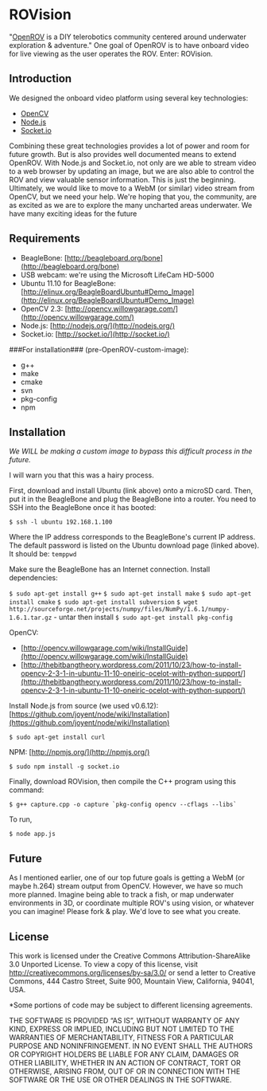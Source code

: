ROVision
========

"[OpenROV](http://openrov.com/) is a DIY telerobotics community centered around underwater exploration & adventure."  One goal of OpenROV is to have onboard video for live viewing as the user operates the ROV.  Enter: ROVision.

Introduction
------------

We designed the onboard video platform using several key technologies: 

- [OpenCV](http://opencv.willowgarage.com/)
- [Node.js](http://nodejs.org/)
- [Socket.io](http://socket.io/)

Combining these great technologies provides a lot of power and room for future growth.  But is also provides well documented means to extend OpenROV.  With Node.js and Socket.io, not only are we able to stream video to a web browser by updating an image, but we are also able to control the ROV and view valuable sensor information.  This is just the beginning.  Ultimately, we would like to move to a WebM (or similar) video stream from OpenCV, but we need your help.  We're hoping that you, the community, are as excited as we are to explore the many uncharted areas underwater.  We have many exciting ideas for the future


Requirements
------------
- BeagleBone: [http://beagleboard.org/bone](http://beagleboard.org/bone)
- USB webcam:  we're using the Microsoft LifeCam HD-5000
- Ubuntu 11.10 for BeagleBone:  [http://elinux.org/BeagleBoardUbuntu#Demo_Image](http://elinux.org/BeagleBoardUbuntu#Demo_Image)
- OpenCV 2.3:  [http://opencv.willowgarage.com/](http://opencv.willowgarage.com/)
- Node.js:  [http://nodejs.org/](http://nodejs.org/)
- Socket.io:  [http://socket.io/](http://socket.io/)

###For installation### (pre-OpenROV-custom-image):

- g++
- make
- cmake
- svn
- pkg-config
- npm


Installation
------------

*We WILL be making a custom image to bypass this difficult process in the future.*

I will warn you that this was a hairy process.  

First, download and install Ubuntu (link above) onto a microSD card.  Then, put it in the BeagleBone and plug the BeagleBone into a router.  You need to SSH into the BeagleBone once it has booted:

    $ ssh -l ubuntu 192.168.1.100

Where the IP address corresponds to the BeagleBone's current IP address.  The default password is listed on the Ubuntu download page (linked above).  It should be:  `temppwd`

Make sure the BeagleBone has an Internet connection.  Install dependencies:

`$ sudo apt-get install g++`
`$ sudo apt-get install make`
`$ sudo apt-get install cmake`
`$ sudo apt-get install subversion`
`$ wget http://sourceforge.net/projects/numpy/files/NumPy/1.6.1/numpy-1.6.1.tar.gz` - untar then install
`$ sudo apt-get install pkg-config`

OpenCV:
- [http://opencv.willowgarage.com/wiki/InstallGuide](http://opencv.willowgarage.com/wiki/InstallGuide)
- [http://thebitbangtheory.wordpress.com/2011/10/23/how-to-install-opencv-2-3-1-in-ubuntu-11-10-oneiric-ocelot-with-python-support/](http://thebitbangtheory.wordpress.com/2011/10/23/how-to-install-opencv-2-3-1-in-ubuntu-11-10-oneiric-ocelot-with-python-support/)

Install Node.js from source (we used v0.6.12):
[https://github.com/joyent/node/wiki/Installation](https://github.com/joyent/node/wiki/Installation)

`$ sudo apt-get install curl`

NPM:  [http://npmjs.org/](http://npmjs.org/)

`$ sudo npm install -g socket.io`

Finally, download ROVision, then compile the C++ program using this command:

    $ g++ capture.cpp -o capture `pkg-config opencv --cflags --libs`

To run,

    $ node app.js



Future
------

As I mentioned earlier, one of our top future goals is getting a WebM (or maybe h.264) stream output from OpenCV.  However, we have so much more planned.  Imagine being able to track a fish, or map underwater environments in 3D, or coordinate multiple ROV's using vision, or whatever you can imagine!  Please fork & play.  We'd love to see what you create.


License
-------

This work is licensed under the Creative Commons Attribution-ShareAlike 3.0 Unported License. To view a copy of this license, visit <http://creativecommons.org/licenses/by-sa/3.0/> or send a letter to Creative Commons, 444 Castro Street, Suite 900, Mountain View, California, 94041, USA.

*Some portions of code may be subject to different licensing agreements.

THE SOFTWARE IS PROVIDED “AS IS”, WITHOUT WARRANTY OF ANY KIND, EXPRESS OR IMPLIED, INCLUDING BUT NOT LIMITED TO THE WARRANTIES OF MERCHANTABILITY, FITNESS FOR A PARTICULAR PURPOSE AND NONINFRINGEMENT. IN NO EVENT SHALL THE AUTHORS OR COPYRIGHT HOLDERS BE LIABLE FOR ANY CLAIM, DAMAGES OR OTHER LIABILITY, WHETHER IN AN ACTION OF CONTRACT, TORT OR OTHERWISE, ARISING FROM, OUT OF OR IN CONNECTION WITH THE SOFTWARE OR THE USE OR OTHER DEALINGS IN THE SOFTWARE.